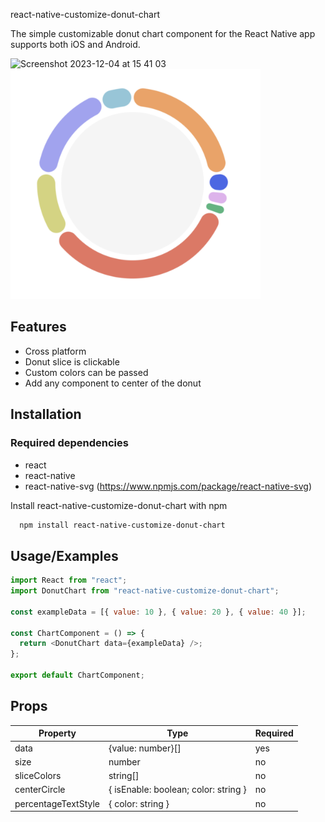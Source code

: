 react-native-customize-donut-chart

The simple customizable donut chart component for the React Native app supports both iOS and Android.

<img width="250" alt="Screenshot 2023-12-04 at 15 41 03" src="https://github.com/dasuntn/react-native-customize-donut-chart/assets/15120571/e0785d24-ab9a-463e-bd02-44757314d8b2">

<img src="https://raw.githubusercontent.com/dasuntn/react-native-customize-donut-chart/master/exampleImage2.png" width="400" />

## Features

- Cross platform
- Donut slice is clickable
- Custom colors can be passed
- Add any component to center of the donut




## Installation

### Required dependencies

 - react
 - react-native 
 - react-native-svg (https://www.npmjs.com/package/react-native-svg)

Install react-native-customize-donut-chart with npm

```bash
  npm install react-native-customize-donut-chart
```
    
## Usage/Examples

```javascript
import React from "react";
import DonutChart from "react-native-customize-donut-chart";

const exampleData = [{ value: 10 }, { value: 20 }, { value: 40 }];

const ChartComponent = () => {
  return <DonutChart data={exampleData} />;
};

export default ChartComponent;

```


## Props

| Property	| Type | Required |
|-----------|------|----------|
|   data    |  {value: number}[] |  yes |
|   size    |  number |  no |
|   sliceColors    |  string[] |  no |
|   centerCircle    |  { isEnable: boolean; color: string } |  no |
|   percentageTextStyle    |  { color: string } |  no |
